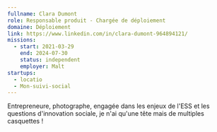```yaml
---
fullname: Clara Dumont
role: Responsable produit - Chargée de déploiement
domaine: Déploiement
link: https://www.linkedin.com/in/clara-dumont-964894121/
missions:
  - start: 2021-03-29
    end: 2024-07-30
    status: independent
    employer: Malt
startups:
  - locatio
  - Mon-suivi-social
---
```

Entrepreneure, photographe, engagée dans les enjeux de l'ESS et les questions d'innovation sociale, je n'ai qu'une tête mais de multiples casquettes !
